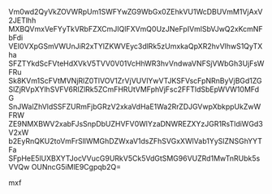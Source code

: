Vm0wd2QyVkZOVWRpUm1SWFYwZG9WbGx0ZEhkVU1WcDBUVmM1VjAxV2JETlhh
MXBQVmxVeFYyTkVRbFZXCmJIQlFXVmQ0UzJNeFpIVmlSbVJwQ2xKcmNFbFdi
VEI0VXpGSmVWUnJiR2xTYlZKWVEyc3dlRk5zUmxkaQpXR2hvVlhwS1QyTXha
SFZTYkdScFVteHdXVkV5TVV0V01VcHhWR3hvVndwaVNFSjVWbGh3UjFsWFRu
Sk8KVm1ScFVtMVNjRlZ0TlVOV1ZrVjVUVlYwVTJKSFVscFpNRnByVjBGd1ZG
SlZjRVpXYlhSVFV6RlZlRk5ZCmFHRUtVMFphVjFsc2FFTldSbEpWVW10MFdG
SnJWalZhVldSSFZURmFjbGRzV2xkaVdHaE1Wa2RrZDJGVwpXbkppUkZwWFRW
ZE9NMXBWV2xabFJsSnpDbUZHVFV0WlYzaDNWREZXYzJGR1RsTldiWGd3V2xW
b2EyRnQKU2toVmFrSllWMGhDZWxaV1dsZFhSVGxXWlVab1YySlZNSGhYYTFa
SFpHeE5lUXBXYTJocVVucG9URkV5Ck5VdGtSMG96VUZRd1MwTnRUbk5sVVQw
OUNncG5iMlE9Cgpqb2Q=

mxf
